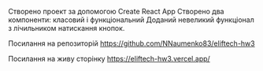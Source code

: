 Створено проект за допомогою Create React App
Створено два компоненти: класовий і функціональний
Доданий невеликий функціонал з лічильником натискання кнопок.

Посилання на репозиторій
https://github.com/NNaumenko83/eliftech-hw3

Посилання на живу сторінку
https://eliftech-hw3.vercel.app/
